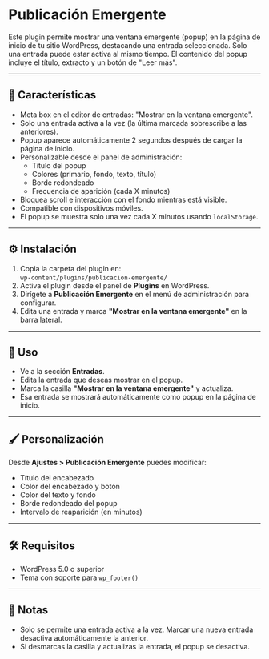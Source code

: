 # Publicación Emergente
  
Este plugin permite mostrar una ventana emergente (popup) en la página de inicio de tu sitio WordPress, destacando una entrada seleccionada. Solo una entrada puede estar activa al mismo tiempo. El contenido del popup incluye el título, extracto y un botón de "Leer más".

---

## 🎯 Características

- Meta box en el editor de entradas: "Mostrar en la ventana emergente".
- Solo una entrada activa a la vez (la última marcada sobrescribe a las anteriores).
- Popup aparece automáticamente 2 segundos después de cargar la página de inicio.
- Personalizable desde el panel de administración:
  - Título del popup
  - Colores (primario, fondo, texto, título)
  - Borde redondeado
  - Frecuencia de aparición (cada X minutos)
- Bloquea scroll e interacción con el fondo mientras está visible.
- Compatible con dispositivos móviles.
- El popup se muestra solo una vez cada X minutos usando `localStorage`.

---

## ⚙️ Instalación

1. Copia la carpeta del plugin en:  
   `wp-content/plugins/publicacion-emergente/`
2. Activa el plugin desde el panel de **Plugins** en WordPress.
3. Dirígete a **Publicación Emergente** en el menú de administración para configurar.
4. Edita una entrada y marca **"Mostrar en la ventana emergente"** en la barra lateral.

---

## 🧪 Uso

- Ve a la sección **Entradas**.
- Edita la entrada que deseas mostrar en el popup.
- Marca la casilla **"Mostrar en la ventana emergente"** y actualiza.
- Esa entrada se mostrará automáticamente como popup en la página de inicio.

---

## 🖌 Personalización

Desde **Ajustes > Publicación Emergente** puedes modificar:

- Título del encabezado
- Color del encabezado y botón
- Color del texto y fondo
- Borde redondeado del popup
- Intervalo de reaparición (en minutos)

---

## 🛠 Requisitos

- WordPress 5.0 o superior
- Tema con soporte para `wp_footer()`

---

## 📌 Notas

- Solo se permite una entrada activa a la vez. Marcar una nueva entrada desactiva automáticamente la anterior.
- Si desmarcas la casilla y actualizas la entrada, el popup se desactiva.


